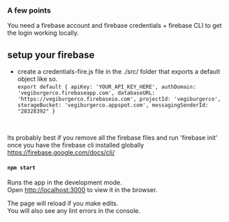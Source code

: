 ### A few points 

You need a firebase account and firebase credentials + firebase CLI to get the login working locally.<br>

## setup your firebase

- create a credentials-fire.js file in the ./src/ folder that exports a default object like so.<br>
`
export default {
    apiKey: 'YOUR_API_KEY_HERE',
    authDomain: 'vegiburgerco.firebaseapp.com',
    databaseURL: 'https://vegiburgerco.firebaseio.com',
    projectId: 'vegiburgerco',
    storageBucket: 'vegiburgerco.appspot.com',
    messagingSenderId: "28328392"
}
`
<br>

Its probably best if you remove all the firebase files and run 'firebase init' once you have the firebase cli installed globally <br>
https://firebase.google.com/docs/cli/ <br>

#### `npm start`

Runs the app in the development mode.<br>
Open [http://localhost:3000](http://localhost:3000) to view it in the browser.

The page will reload if you make edits.<br>
You will also see any lint errors in the console.

